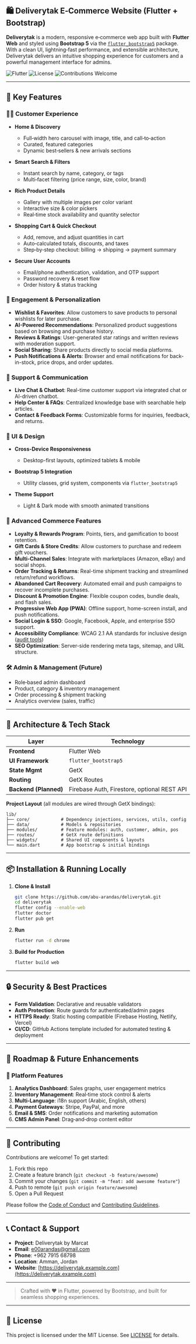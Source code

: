 ## 🛍️ Deliverytak E‑Commerce Website (Flutter + Bootstrap)

**Deliverytak** is a modern, responsive e‑commerce web app built with **Flutter Web** and styled using **Bootstrap 5** via the [`flutter_bootstrap5`](https://pub.dev/packages/flutter_bootstrap5) package. With a clean UI, lightning‑fast performance, and extensible architecture, Deliverytak delivers an intuitive shopping experience for customers and a powerful management interface for admins.

![Flutter](https://img.shields.io/badge/flutter-web-blue)
![License](https://img.shields.io/github/license/abu-arandas/deliverytak)
![Contributions Welcome](https://img.shields.io/badge/contributions-welcome-brightgreen)

---

## 🚀 Key Features

### 🧑‍💼 Customer Experience

* **Home & Discovery**

  * Full‑width hero carousel with image, title, and call‑to‑action
  * Curated, featured categories
  * Dynamic best‑sellers & new arrivals sections
* **Smart Search & Filters**

  * Instant search by name, category, or tags
  * Multi‑facet filtering (price range, size, color, brand)
* **Rich Product Details**

  * Gallery with multiple images per color variant
  * Interactive size & color pickers
  * Real‑time stock availability and quantity selector
* **Shopping Cart & Quick Checkout**

  * Add, remove, and adjust quantities in cart
  * Auto‑calculated totals, discounts, and taxes
  * Step‑by‑step checkout: billing → shipping → payment summary
* **Secure User Accounts**

  * Email/phone authentication, validation, and OTP support
  * Password recovery & reset flow
  * Order history & status tracking

### 🔔 Engagement & Personalization

* **Wishlist & Favorites**: Allow customers to save products to personal wishlists for later purchase.
* **AI-Powered Recommendations**: Personalized product suggestions based on browsing and purchase history.
* **Reviews & Ratings**: User-generated star ratings and written reviews with moderation support.
* **Social Sharing**: Share products directly to social media platforms.
* **Push Notifications & Alerts**: Browser and email notifications for back-in-stock, price drops, and order updates.

### 🔧 Support & Communication

* **Live Chat & Chatbot**: Real-time customer support via integrated chat or AI-driven chatbot.
* **Help Center & FAQs**: Centralized knowledge base with searchable help articles.
* **Contact & Feedback Forms**: Customizable forms for inquiries, feedback, and returns.

### 🎨 UI & Design

* **Cross‑Device Responsiveness**

  * Desktop-first layouts, optimized tablets & mobile
* **Bootstrap 5 Integration**

  * Utility classes, grid system, components via `flutter_bootstrap5`
* **Theme Support**

  * Light & Dark mode with smooth animated transitions

### 🚀 Advanced Commerce Features

* **Loyalty & Rewards Program**: Points, tiers, and gamification to boost retention.
* **Gift Cards & Store Credits**: Allow customers to purchase and redeem gift vouchers.
* **Multi-Channel Sales**: Integrate with marketplaces (Amazon, eBay) and social shops.
* **Order Tracking & Returns**: Real-time shipment tracking and streamlined return/refund workflows.
* **Abandoned Cart Recovery**: Automated email and push campaigns to recover incomplete purchases.
* **Discount & Promotion Engine**: Flexible coupon codes, bundle deals, and flash sales.
* **Progressive Web App (PWA)**: Offline support, home-screen install, and push notifications.
* **Social Login & SSO**: Google, Facebook, Apple, and enterprise SSO support.
* **Accessibility Compliance**: WCAG 2.1 AA standards for inclusive design ([audit tools](https://www.w3.org/WAI/test-evaluate/))
* **SEO Optimization**: Server-side rendering meta tags, sitemap, and URL structure.

### 🛠️ Admin & Management (Future)

* Role‑based admin dashboard
* Product, category & inventory management
* Order processing & shipment tracking
* Analytics overview (sales, traffic)

---

## 🧱 Architecture & Tech Stack

| Layer                 | Technology                                  |
| --------------------- | ------------------------------------------- |
| **Frontend**          | Flutter Web                                 |
| **UI Framework**      | `flutter_bootstrap5`                        |
| **State Mgmt**        | GetX                                        |
| **Routing**           | GetX Routes                                 |
| **Backend (Planned)** | Firebase Auth, Firestore, optional REST API |

**Project Layout** (all modules are wired through GetX bindings):

```
lib/
├── core/            # Dependency injections, services, utils, config
├── data/            # Models & repositories
├── modules/         # Feature modules: auth, customer, admin, pos
├── routes/          # GetX route definitions
├── widgets/         # Shared UI components & layouts
└── main.dart        # App bootstrap & initial bindings
```

---

## 📦 Installation & Running Locally

1. **Clone & Install**

   ```bash
   git clone https://github.com/abu-arandas/deliverytak.git
   cd deliverytak
   flutter config --enable-web
   flutter doctor
   flutter pub get
   ```

2. **Run**

   ```bash
   flutter run -d chrome
   ```

3. **Build for Production**

   ```bash
   flutter build web
   ```

---

## 🔒 Security & Best Practices

* **Form Validation**: Declarative and reusable validators
* **Auth Protection**: Route guards for authenticated/admin pages
* **HTTPS Ready**: Static hosting compatible (Firebase Hosting, Netlify, Vercel)
* **CI/CD**: GitHub Actions template included for automated testing & deployment

---

## 🌱 Roadmap & Future Enhancements

### 🔄 Platform Features

1. **Analytics Dashboard**: Sales graphs, user engagement metrics
2. **Inventory Management**: Real‑time stock control & alerts
3. **Multi‑Language**: i18n support (Arabic, English, others)
4. **Payment Gateways**: Stripe, PayPal, and more
5. **Email & SMS**: Order notifications and marketing automation
6. **CMS Admin Panel**: Drag‑and‑drop content editor

---

## 🤝 Contributing

Contributions are welcome! To get started:

1. Fork this repo
2. Create a feature branch (`git checkout -b feature/awesome`)
3. Commit your changes (`git commit -m "feat: add awesome feature"`)
4. Push to remote (`git push origin feature/awesome`)
5. Open a Pull Request

Please follow the [Code of Conduct](CODE_OF_CONDUCT.md) and [Contributing Guidelines](CONTRIBUTING.md).

---

## 📞 Contact & Support

* **Project**: Deliverytak by Marcat
* **Email**: [e00arandas@gmail.com](mailto:e00arandas@gmail.com)
* **Phone**: +962 7915 68798
* **Location**: Amman, Jordan
* **Website**: [https://deliverytak.example.com](https://deliverytak.example.com)

---

> Crafted with ❤️ in Flutter, powered by Bootstrap, and built for seamless shopping experiences.

---

## 📝 License

This project is licensed under the MIT License. See [LICENSE](LICENSE) for details.
